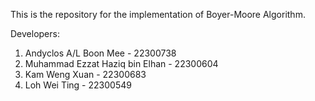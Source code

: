 This is the repository for the implementation of Boyer-Moore Algorithm.

Developers:
1) Andyclos A/L Boon Mee - 22300738
2) Muhammad Ezzat Haziq bin Elhan - 22300604
3) Kam Weng Xuan - 22300683
4) Loh Wei Ting - 22300549
